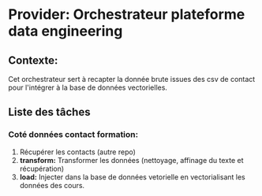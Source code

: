 # Provider: Orchestrateur plateforme data engineering

## Contexte:

Cet orchestrateur sert à recapter la donnée brute issues des csv de contact pour l'intégrer à la base de données vectorielles.

## Liste des tâches

### Coté données contact formation:

1. Récupérer les contacts (autre repo)
2. **transform:** Transformer les données (nettoyage, affinage du texte et récupération)
3. **load:** Injecter dans la base de données vetorielle en vectorialisant les données des cours.
